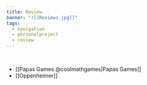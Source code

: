 ```yaml
---
title: Review
banner: "![[Reviews.jpg]]"
tags:
  - navigation
  - personalproject
  - review
---
```

<div class="title" style="color:white">Reviews</div>

- [[Papas Games @coolmathgames|Papas Games]]
- [[Oppenheimer]]